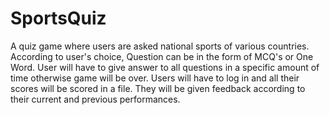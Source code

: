 # SportsQuiz

A quiz game where users are asked national sports of various countries. According to user's choice, Question can be in the form of MCQ's or One Word. User will have to give answer to all questions in a specific amount of time otherwise game will be over. Users will have to log in and all their scores will be scored in a file. They will be given feedback according to their current and previous performances.
